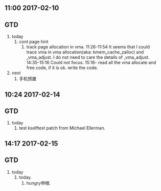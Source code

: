 
11:00 2017-02-10
----------------
GTD
---
1.  today
    1.  cont page hint
        1.  track page allocation in vma.
            11:26-11:54 It seems that I could trace vma in vma allocation(aka: kmem_cache_zalloc) and _vma_adjust. I do not need to care the details of _vma_adjust.
            14:35-15:16 Could not focus.
            15:16- read all the vma allocate and free code, if it is ok. write the code.
2.  next
    1.  手机预置

10:24 2017-02-14
----------------
GTD
---
1.  today
    1.  test kselftest patch from Michael Ellerman.

14:17 2017-02-15
----------------
GTD
---
1.  today
    1.  today.
        1.  hungry申根.
